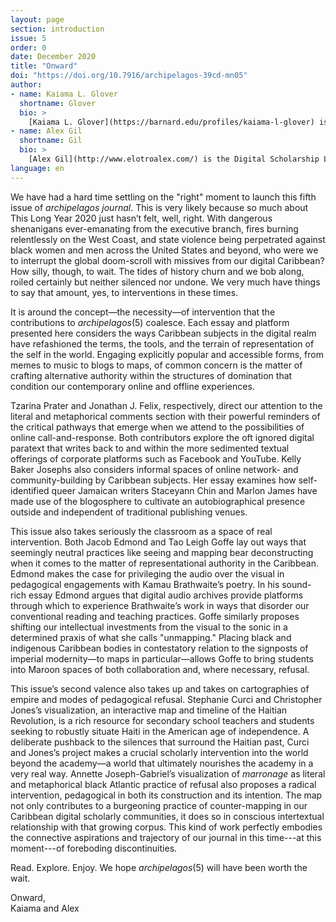 ```yaml
---
layout: page
section: introduction
issue: 5
order: 0
date: December 2020
title: "Onward"
doi: "https://doi.org/10.7916/archipelagos-39cd-mn05"
author: 
- name: Kaiama L. Glover
  shortname: Glover
  bio: >
    [Kaiama L. Glover](https://barnard.edu/profiles/kaiama-l-glover) is Associate Professor of French and Africana Studies at Barnard College, Columbia University. She is the author of [Haiti Unbound: A Spiralist Challenge to the Postcolonial Canon](http://liverpooluniversitypress.co.uk/products/61903) (Liverpool UP 2010), first editor of [Marie Vieux Chauvet: Paradoxes of the Postcolonial Feminine](http://yalebooks.com/book/9780300214192/yale-french-studies-number-128) (Yale French Studies 2016), and translator of Frankétienne's Ready to Burst (Archipelago Books 2014). She has received awards and fellowships from the National Endowment for the Humanities, the Mellon Foundation, and the Fulbright Foundation. Current projects include forthcoming translations of Marie Vieux Chauvet's *Dance on the Volcano* (Archipelago Books) and René Depestre's *Hadriana in All My Dreams* (Akashic Books), and the multimedia platform *In the Same Boats: Toward an Afro-Atlantic Visual Cartography*.
- name: Alex Gil
  shortname: Gil
  bio: >
    [Alex Gil](http://www.elotroalex.com/) is the Digital Scholarship Librarian at Columbia University Libraries. His research and practice focuses on digital humanities, epistemic design, minimal computing, and Caribbean literature. He is co-founder and moderator of [Columbia's Group for Experimental Methods in Humanistic Research](http://xpmethod.plaintext.in/), and coordinator of the Butler Studio at Columbia University Libraries.
language: en
---
```


We have had a hard time settling on the "right" moment to launch this
fifth issue of *archipelagos* *journal*. This is very likely because so
much about This Long Year 2020 just hasn’t felt, well, right. With
dangerous shenanigans ever-emanating from the executive branch, fires
burning relentlessly on the West Coast, and state violence being
perpetrated against black women and men across the United States and
beyond, who were we to interrupt the global doom-scroll with missives
from our digital Caribbean? How silly, though, to wait. The tides of
history churn and we bob along, roiled certainly but neither silenced
nor undone. We very much have things to say that amount, yes, to
interventions in these times.

It is around the concept—the necessity—of intervention that the
contributions to *archipelagos*(5) coalesce. Each essay and platform
presented here considers the ways Caribbean subjects in the digital
realm have refashioned the terms, the tools, and the terrain of
representation of the self in the world. Engaging explicitly popular and
accessible forms, from memes to music to blogs to maps, of common
concern is the matter of crafting alternative authority within the
structures of domination that condition our contemporary online and
offline experiences.

Tzarina Prater and Jonathan J. Felix, respectively, direct our attention to
the literal and metaphorical comments section with their powerful
reminders of the critical pathways that emerge when we attend to the
possibilities of online call-and-response. Both contributors explore the
oft ignored digital paratext that writes back to and within the more
sedimented textual offerings of corporate platforms such as Facebook and
YouTube. Kelly Baker Josephs also considers informal spaces of online
network- and community-building by Caribbean subjects. Her essay
examines how self-identified queer Jamaican writers Staceyann Chin
and Marlon James have made use of the blogosphere to cultivate an
autobiographical presence outside and independent of traditional
publishing venues.

This issue also takes seriously the classroom as a space of real
intervention. Both Jacob Edmond and Tao Leigh Goffe lay out ways that
seemingly neutral practices like seeing and mapping bear deconstructing
when it comes to the matter of representational authority in the
Caribbean. Edmond makes the case for privileging the audio over the
visual in pedagogical engagements with Kamau Brathwaite’s poetry. In his
sound-rich essay Edmond argues that digital audio archives provide
platforms through which to experience Brathwaite’s work in ways that
disorder our conventional reading and teaching practices. Goffe
similarly proposes shifting our intellectual investments from the visual
to the sonic in a determined praxis of what she calls "unmapping."
Placing black and indigenous Caribbean bodies in contestatory relation
to the signposts of imperial modernity—to maps in particular—allows
Goffe to bring students into Maroon spaces of both collaboration and,
where necessary, refusal.

This issue’s second valence also takes up and takes on cartographies of
empire and modes of pedagogical refusal. Stephanie Curci and Christopher
Jones’s visualization, an interactive map and timeline of the Haitian
Revolution, is a rich resource for secondary school teachers and
students seeking to robustly situate Haiti in the American age of
independence. A deliberate pushback to the silences that surround the
Haitian past, Curci and Jones’s project makes a crucial scholarly
intervention into the world beyond the academy—a world that ultimately
nourishes the academy in a very real way. Annette Joseph-Gabriel’s
visualization of *marronage* as literal and metaphorical black Atlantic
practice of refusal also proposes a radical intervention, pedagogical in
both its construction and its intention. The map not only contributes to
a burgeoning practice of counter-mapping in our Caribbean digital
scholarly communities, it does so in conscious intertextual relationship
with that growing corpus. This kind of work perfectly embodies the
connective aspirations and trajectory of our journal in this time---at
this moment---of foreboding discontinuities.

Read. Explore. Enjoy. We hope *archipelagos*(5) will have been worth the
wait.

Onward,<br>
Kaiama and Alex
